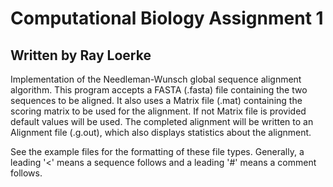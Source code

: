 # Computational Biology Assignment 1
## Written by Ray Loerke

Implementation of the Needleman-Wunsch global sequence alignment algorithm.
This program accepts a FASTA (.fasta) file containing the two sequences to be aligned.
It also uses a Matrix file (.mat) containing the scoring matrix to be used for the alignment.
If not Matrix file is provided default values will be used. 
The completed alignment will be written to an Alignment file (.g.out), which also displays statistics about the alignment.

See the example files for the formatting of these file types. 
Generally, a leading '<' means a sequence follows and a leading '#' means a comment follows.
